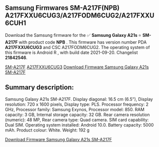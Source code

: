 <h2>Samsung Firmwares SM-A217F(NPB) A217FXXU6CUG3/A217FODM6CUG2/A217FXXU6CUH1</h2>
Download the Samsung firmware for the ✅ <strong>Samsung Galaxy A21s </strong> ⭐ <strong>SM-A217F</strong> with product code <strong>NPB</strong> . This firmware has version number PDA <strong>A217FXXU6CUG3</strong> and CSC A217FODM6CUG2. The operating system of this firmware is Android R , with build date 2021-09-20. Changelist <strong>21842546</strong>.


[SM-A217F](https://samfirm.shop/samsung/model/SM-A217F)
[A217FXXU6CUG3](https://samfirm.shop/samsung/pda/A217FXXU6CUG3)
[Download Firmware Samsung Galaxy A21s SM-A217F](https://samfirm.shop/samsung/firmware/458241)
<h2>Summary description:</h2>
<p>Samsung Galaxy A21s SM-A217F. Display diagonal: 16.5 cm (6.5"), Display resolution: 720 x 1600 pixels, Display type: PLS. Processor frequency: 2 GHz, Processor family: Samsung Exynos, Processor model: 850. RAM capacity: 3 GB, Internal storage capacity: 32 GB. Rear camera resolution (numeric): 48 MP, Rear camera type: Quad camera. SIM card capability: Dual SIM. Operating system installed: Android 10.0. Battery capacity: 5000 mAh. Product colour: White. Weight: 192 g</p>


[Download Firmware Samsung Galaxy A21s SM-A217F](https://samfirm.shop/samsung/firmware/458241)

